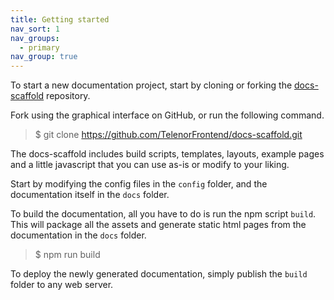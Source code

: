 ```yaml
---
title: Getting started
nav_sort: 1
nav_groups:
  - primary
nav_group: true
---
```

To start a new documentation project, start by cloning or forking the [docs-scaffold](https://github.com/TelenorFrontend/docs-scaffold) repository.

Fork using the graphical interface on GitHub, or run the following command.

> $ git clone https://github.com/TelenorFrontend/docs-scaffold.git

The docs-scaffold includes build scripts, templates, layouts, example pages and a little javascript that you can use as-is or modify to your liking.

Start by modifying the config files in the `config` folder, and the documentation itself in the `docs` folder.

To build the documentation, all you have to do is run the npm script `build`. This will package all the assets and generate static html pages from the documentation in the `docs` folder.

> $ npm run build

To deploy the newly generated documentation, simply publish the `build` folder to any web server.
